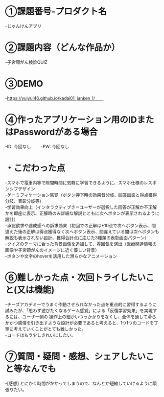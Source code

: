 # ①課題番号-プロダクト名　　
-じゃんけんアプリ　　

# ②課題内容（どんな作品か）　　
-子宮頸がん検診QUIZ　　

# ③DEMO　　
-https://yuiyui46.github.io/kadai01_janken_1/　　

# ④作ったアプリケーション用のIDまたはPasswordがある場合　　
-ID: 今回なし　　
-PW: 今回なし　　

# ・こだわった点　　
-スマホで電車内等で隙間時間に気軽に学習できるように、スマホ仕様のレスポンシブデザイン<br>
-ゲーミフィケーション感覚（ボタン押下時の効果音分岐、回答画面と得点獲得分岐、表彰分岐等）<br>
-学習効果向上（インタラクティブさ＝ユーザーが選択した回答が正解か不正解かを即座に表示、正解時のみ詳細な解説とともに次へボタンが表示されるように設計）<br>
-承認欲求や達成感への訴求効果（初回での正解は+10点で次へボタン表示、間違えた後の正解は得点獲得なく次へボタン表示、間違えている間は次へボタンも解説も表示されない設計、獲得合計点に応じた3種類の表彰画面パターン）<br> 
-クイズのテーマに合った背景画像を追加して、雰囲気を演出（医療関連情報の画像や子宮頸がんのイメージに近く優しい背景）<br>
-ボタンや文字のhoverを活用した滑らかなアニメーション　　

# ⑥難しかった点・次回トライしたいこと(又は機能)　　
-チーズアカデミーでうまく作動させられなかった点を重点的に習得するように試みたが、「思わず遊びたくなるゲーム感覚」による「反復学習効果」を実現するには、ユーザー側の 操作上の細かいつっかかりをなくし、全体を通して滑らかかつ感情を引き出すような設計が必要であると考えると、1つ1つのコードを丁寧に考えていくことがとても難しかった。 <br> 
-コードはもう少しきれいにしたい。  

# ⑦質問・疑問・感想、シェアしたいこと等なんでも  
-[感想] とにかく時間がかかってしまうので、なんとか短縮していけるように頑張りたい。  
